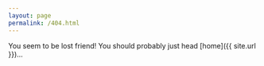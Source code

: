 ```yaml
---
layout: page
permalink: /404.html
---
```


You seem to be lost friend! You should probably just head [home]({{ site.url }})...
